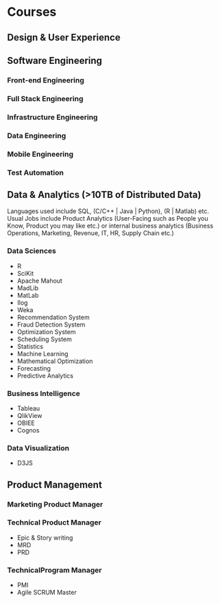 # Courses

## Design & User Experience

## Software Engineering

### Front-end Engineering
### Full Stack Engineering
### Infrastructure Engineering
### Data Engineering
### Mobile Engineering
### Test Automation

## Data & Analytics (>10TB of Distributed Data)

Languages used include SQL, (C/C++ | Java | Python), (R | Matlab) etc.
Usual Jobs include Product Analytics (User-Facing such as People you Know, Product you may like etc.) or internal business analytics (Business Operations, Marketing, Revenue, IT, HR, Supply Chain etc.)

### Data Sciences

* R
* SciKit
* Apache Mahout
* MadLib
* MatLab
* Ilog
* Weka
* Recommendation System
* Fraud Detection System
* Optimization System
* Scheduling System
* Statistics
* Machine Learning
* Mathematical Optimization
* Forecasting
* Predictive Analytics

### Business Intelligence

* Tableau
* QlikView
* OBIEE
* Cognos

### Data Visualization

* D3JS

## Product Management

### Marketing Product Manager
### Technical Product Manager
* Epic & Story writing
* MRD
* PRD
### TechnicalProgram Manager
* PMI
* Agile SCRUM Master

